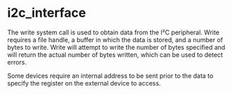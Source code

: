 # i2c_interface

The write system call is used to obtain data from the I²C peripheral. Write requires a file handle, a buffer in which the data is stored, and a number of bytes to write. Write will attempt to write the number of bytes specified and will return the actual number of bytes written, which can be used to detect errors.

Some devices require an internal address to be sent prior to the data to specify the register on the external device to access. 
